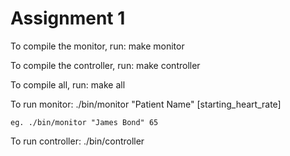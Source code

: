 Assignment 1
============


To compile the monitor, run:
	make monitor
	
To compile the controller, run:
	make controller
	
To compile all, run:
	make all
	
To run monitor:
	./bin/monitor "Patient Name" [starting_heart_rate]
	
	eg. ./bin/monitor "James Bond" 65

To run controller:
	./bin/controller
	